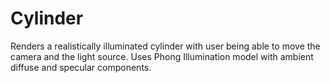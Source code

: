 # Cylinder
Renders a realistically illuminated cylinder with user being able to move the camera and the light source.
Uses Phong Illumination model with ambient diffuse and specular components.
